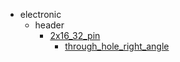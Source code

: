 * electronic
  * header
    * [2x16_32_pin](electronic/header/2x16_32_pin)
      * [through_hole_right_angle](electronic/header/2x16_32_pin/through_hole_right_angle)
